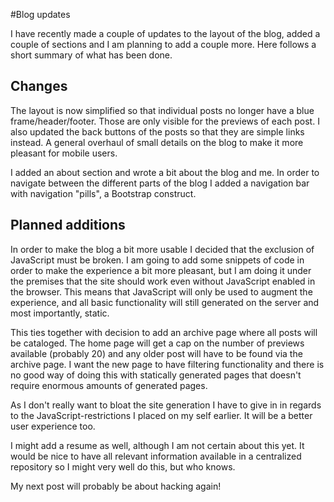 #Blog updates

I have recently made a couple of updates to the layout of the blog, added a couple of sections 
and I am planning to add a couple more. Here follows a short summary of what has been done.

## Changes

The layout is now simplified so that individual posts no longer have a blue frame/header/footer. Those are only visible for the previews of each post. I also updated the back buttons of the posts so that they are simple links instead. A general overhaul of small details on the blog to make it more pleasant for mobile users.

I added an about section and wrote a bit about the blog and me. 
In order to navigate between the different parts of the blog I added a navigation bar 
with navigation "pills", a Bootstrap construct.

## Planned additions

In order to make the blog a bit more usable I decided that the exclusion of JavaScript
must be broken. I am going to add some snippets of code in order to make the experience
a bit more pleasant, but I am doing it under the premises that the site should work even
without JavaScript enabled in the browser. This means that JavaScript will only
be used to augment the experience, and all basic functionality will still generated on
the server and most importantly, static. 

This ties together with decision to add an archive page where all posts will be cataloged. 
The home page will get a cap on the number of previews available (probably 20) and
any older post will have to be found via the archive page. I want the new page to
have filtering functionality and there is no good way of doing this with statically 
generated pages that doesn't require enormous amounts of generated pages.

As I don't really want to bloat the site generation I have to give in in regards to the 
JavaScript-restrictions I placed on my self earlier. It will be a better user experience too. 

I might add a resume as well, although I am not certain about this yet. 
It would be nice to have all relevant information available in a centralized 
repository so I might very well do this, but who knows.

My next post will probably be about hacking again!

